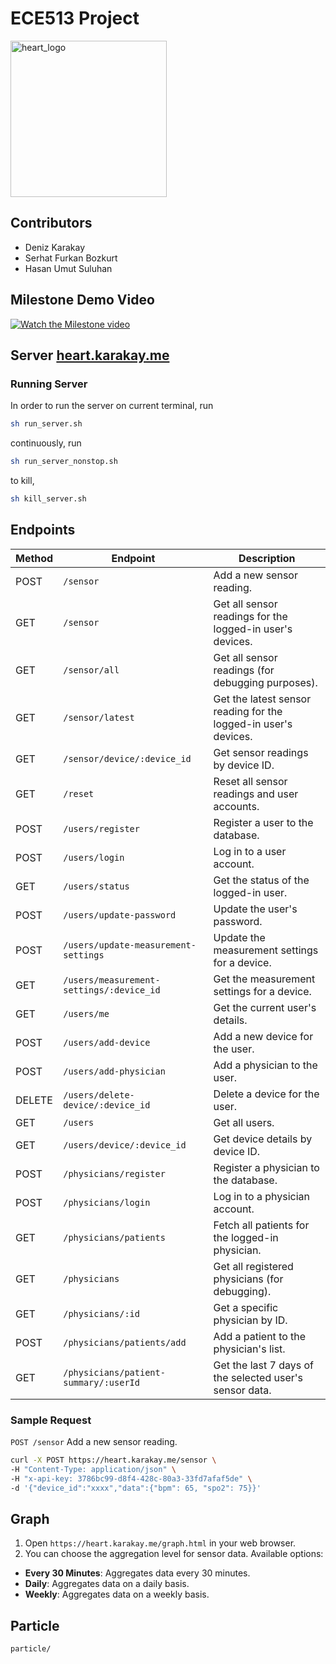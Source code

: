 # ECE513 Project
<img src="https://github.com/user-attachments/assets/94552811-9398-45b4-9df9-318a5ac7e6af" alt="heart_logo" width="250">

</br>

## Contributors

- Deniz Karakay
- Serhat Furkan Bozkurt
- Hasan Umut Suluhan

## Milestone Demo Video

[![Watch the Milestone video](https://img.youtube.com/vi/vwafzZx3cuQ/0.jpg)](https://www.youtube.com/watch?v=vwafzZx3cuQ)

## Server [heart.karakay.me](https://heart.karakay.me/)

### Running Server

In order to run the server on current terminal, run

```sh
sh run_server.sh
```

continuously, run

```sh
sh run_server_nonstop.sh
```

to kill,

```sh
sh kill_server.sh
```

## Endpoints

| **Method** | **Endpoint**                             | **Description**                                                 |
| ---------- | ---------------------------------------- | --------------------------------------------------------------- |
| POST       | `/sensor`                                | Add a new sensor reading.                                       |
| GET        | `/sensor`                                | Get all sensor readings for the logged-in user's devices.       |
| GET        | `/sensor/all`                            | Get all sensor readings (for debugging purposes).               |
| GET        | `/sensor/latest`                         | Get the latest sensor reading for the logged-in user's devices. |
| GET        | `/sensor/device/:device_id`              | Get sensor readings by device ID.                               |
| GET        | `/reset`                                 | Reset all sensor readings and user accounts.                    |
| POST       | `/users/register`                        | Register a user to the database.                                |
| POST       | `/users/login`                           | Log in to a user account.                                       |
| GET        | `/users/status`                          | Get the status of the logged-in user.                           |
| POST       | `/users/update-password`                 | Update the user's password.                                     |
| POST       | `/users/update-measurement-settings`     | Update the measurement settings for a device.                   |
| GET        | `/users/measurement-settings/:device_id` | Get the measurement settings for a device.                      |
| GET        | `/users/me`                              | Get the current user's details.                                 |
| POST       | `/users/add-device`                      | Add a new device for the user.                                  |
| POST       | `/users/add-physician`                   | Add a physician to the user.                                    |
| DELETE     | `/users/delete-device/:device_id`        | Delete a device for the user.                                   |
| GET        | `/users`                                 | Get all users.                                                  |
| GET        | `/users/device/:device_id`               | Get device details by device ID.                                |
| POST       | `/physicians/register`                   | Register a physician to the database.                           |
| POST       | `/physicians/login`                      | Log in to a physician account.                                  |
| GET        | `/physicians/patients`                   | Fetch all patients for the logged-in physician.                 |
| GET        | `/physicians`                            | Get all registered physicians (for debugging).                  |
| GET        | `/physicians/:id`                        | Get a specific physician by ID.                                 |
| POST       | `/physicians/patients/add`               | Add a patient to the physician's list.                          |
| GET        | `/physicians/patient-summary/:userId`    | Get the last 7 days of the selected user's sensor data.         |

### Sample Request

`POST /sensor` Add a new sensor reading.

```bash
curl -X POST https://heart.karakay.me/sensor \
-H "Content-Type: application/json" \
-H "x-api-key: 3786bc99-d8f4-428c-80a3-33fd7afaf5de" \
-d '{"device_id":"xxxx","data":{"bpm": 65, "spo2": 75}}'
```

## Graph

1. Open `https://heart.karakay.me/graph.html` in your web browser.
2. You can choose the aggregation level for sensor data. Available options:

- **Every 30 Minutes**: Aggregates data every 30 minutes.
- **Daily**: Aggregates data on a daily basis.
- **Weekly**: Aggregates data on a weekly basis.

## Particle

`particle/`
